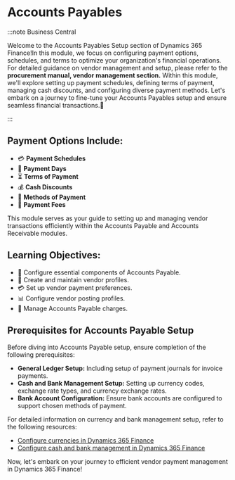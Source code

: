 # Accounts Payables


:::note Business Central
<div class="container">
    <div class="custom-note">
        <p> Welcome to the Accounts Payables Setup section of Dynamics 365 Finance!In this module, we focus on configuring payment options, schedules, and terms to optimize your organization's financial operations. For detailed guidance on vendor management and setup, please refer to the <strong>procurement manual, vendor management section.</strong> Within this module, we'll explore setting up payment schedules, defining terms of payment, managing cash discounts, and configuring diverse payment methods. Let's embark on a journey to fine-tune your Accounts Payables setup and ensure seamless financial transactions.🤗</p>
    </div>
</div>
:::

## **Payment Options Include:**

- 💳 **Payment Schedules**
- 📅 **Payment Days**
- ⏳ **Terms of Payment**
- 💰 **Cash Discounts**
- 🏦 **Methods of Payment**
- 💸 **Payment Fees**

This module serves as your guide to setting up and managing vendor transactions efficiently within the Accounts Payable and Accounts Receivable modules.

## **Learning Objectives:**

- 🔧 Configure essential components of Accounts Payable.
- 📝 Create and maintain vendor profiles.
- 💳 Set up vendor payment preferences.
- 📊 Configure vendor posting profiles.
- 💼 Manage Accounts Payable charges.

## **Prerequisites for Accounts Payable Setup**

Before diving into Accounts Payable setup, ensure completion of the following prerequisites:

- **General Ledger Setup:** Including setup of payment journals for invoice payments.
- **Cash and Bank Management Setup:** Setting up currency codes, exchange rate types, and currency exchange rates.
- **Bank Account Configuration:** Ensure bank accounts are configured to support chosen methods of payment.

For detailed information on currency and bank management setup, refer to the following resources:

- [Configure currencies in Dynamics 365 Finance](link-to-currencies-setup-guide)
- [Configure cash and bank management in Dynamics 365 Finance](link-to-cash-bank-setup-guide)

Now, let's embark on your journey to efficient vendor payment management in Dynamics 365 Finance!
